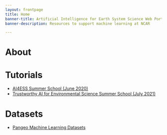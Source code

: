 ```yaml
---
layout: frontpage
title: Home
banner-title: Artificial Intelligence for Earth System Science Web Portal
banner-description: Resources to support machine learning at NCAR

---
```

# About

# Tutorials

* [AI4ESS Summer School (June 2020)](https://www2.cisl.ucar.edu/events/summer-school/ai4ess/2020)
* [Trustworthy AI for Environmental Science Summer School (July 2021)](https://www2.cisl.ucar.edu/events/past-training-workshops/tai4es)

# Datasets
* [Pangeo Machine Learning Datasets](http://mldata.pangeo.io/)
